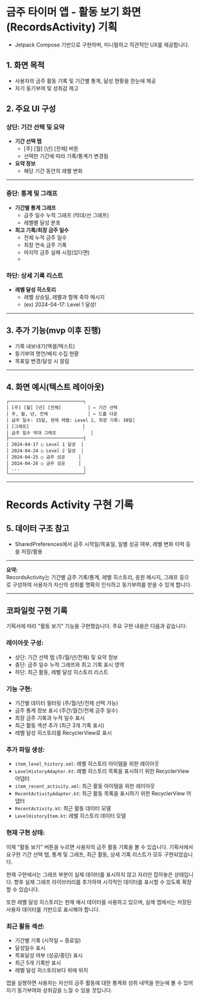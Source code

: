 # 금주 타이머 앱 - 활동 보기 화면(RecordsActivity) 기획
- Jetpack Compose 기반으로 구현하며, 미니멀하고 직관적인 UX를 제공합니다.


## 1. 화면 목적
- 사용자의 금주 활동 기록 및 기간별 통계, 달성 현황을 한눈에 제공
- 자기 동기부여 및 성취감 제고

## 2. 주요 UI 구성

### 상단: 기간 선택 및 요약
- **기간 선택 탭**
    - [주] [월] [년] [전체]  버튼
    - 선택한 기간에 따라 기록/통계가 변경됨
- **요약 정보**
    - 해당 기간 동안의 레벨 변화

---
### 중단: 통계 및 그래프
- **기간별 통계 그래프**
    - 금주 일수 누적 그래프 (막대/선 그래프)
    - 레벨별 달성 분포
- **최고 기록/최장 금주 일수**
    - 전체 누적 금주 일수
    - 최장 연속 금주 기록
    - 마지막 금주 실패 시점(있다면)
    - 
### 하단: 상세 기록 리스트

- **레벨 달성 히스토리**
    - 레벨 상승일, 레벨과 함께 축하 메시지
    - (ex) 2024-04-17: Level 1 달성!

---

## 3. 추가 기능(mvp 이후 진행)
- 기록 내보내기(엑셀/텍스트)
- 동기부여 명언/배지 수집 현황
- 목표일 변경/달성 시 알림

---

## 4. 화면 예시(텍스트 레이아웃)

```
┌────────────────────────────┐
│ [주] [월] [년] [전체]          │ ← 기간 선택
│ 주, 월, 년, 전체               │ ← 드롭 다운
│ 금주 일수: 15일, 현재 레벨: Level 2, 최장 기록: 30일│
│ [그래프]                    │
│ 금주 일수 막대 그래프             │
├────────────────────────────┤
│ 2024-04-17 ○ Level 1 달성  │
│ 2024-04-24 ○ Level 2 달성  │
│ 2024-04-25 ○ 금주 성공     │
│ 2024-04-26 ○ 금주 성공     │
│ ...                        │
└────────────────────────────┘
```

---

# Records Activity 구현 기록

## 5. 데이터 구조 참고
- SharedPreferences에서 금주 시작일/목표일, 일별 성공 여부, 레벨 변화 이력 등을 저장/활용

---

**요약:**  
RecordsActivity는 기간별 금주 기록/통계, 레벨 히스토리, 응원 메시지, 그래프 등으로 구성하여 사용자가 자신의 성취를 명확히 인식하고 동기부여를 받을 수 있게 합니다.

---

## 코파일럿 구현 기록

기획서에 따라 "활동 보기" 기능을 구현했습니다. 주요 구현 내용은 다음과 같습니다:

### 레이아웃 구성:
- 상단: 기간 선택 탭 (주/월/년/전체) 및 요약 정보
- 중단: 금주 일수 누적 그래프와 최고 기록 표시 영역
- 하단: 최근 활동, 레벨 달성 히스토리 리스트

### 기능 구현:
- 기간별 데이터 필터링 (주/월/년/전체 선택 가능)
- 금주 통계 정보 표시 (주간/월간/전체 금주 일수)
- 최장 금주 기록과 누적 일수 표시
- 최근 활동 섹션 추가 (최근 3개 기록 표시)
- 레벨 달성 히스토리를 RecyclerView로 표시

### 추가 파일 생성:
- `item_level_history.xml`: 레벨 히스토리 아이템을 위한 레이아웃
- `LevelHistoryAdapter.kt`: 레벨 히스토리 목록을 표시하기 위한 RecyclerView 어댑터
- `item_recent_activity.xml`: 최근 활동 아이템을 위한 레이아웃  
- `RecentActivityAdapter.kt`: 최근 활동 목록을 표시하기 위한 RecyclerView 어댑터
- `RecentActivity.kt`: 최근 활동 데이터 모델
- `LevelHistoryItem.kt`: 레벨 히스토리 데이터 모델

### 현재 구현 상태:
이제 "활동 보기" 버튼을 누르면 사용자의 금주 활동 기록을 볼 수 있습니다. 기획서에서 요구한 기간 선택 탭, 통계 및 그래프, 최근 활동, 상세 기록 리스트가 모두 구현되었습니다.

현재 구현에서는 그래프 부분이 실제 데이터를 표시하지 않고 자리만 잡아놓은 상태입니다. 향후 실제 그래프 라이브러리를 추가하여 시각적인 데이터를 표시할 수 있도록 확장할 수 있습니다. 

또한 레벨 달성 히스토리는 현재 예시 데이터를 사용하고 있으며, 실제 앱에서는 저장된 사용자 데이터를 기반으로 표시해야 합니다.

### 최근 활동 섹션:
- 기간별 기록 (시작일 ~ 종료일)
- 달성일수 표시
- 목표달성 여부 (성공/중단) 표시
- 최근 5개 기록만 표시
- 레벨 달성 히스토리보다 위에 위치

앱을 실행하면 사용자는 자신의 금주 활동에 대한 통계와 성취 내역을 한눈에 볼 수 있어 자기 동기부여와 성취감을 느낄 수 있을 것입니다.